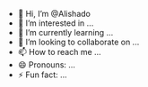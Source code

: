 - 👋 Hi, I’m @Alishado
- 👀 I’m interested in ...
- 🌱 I’m currently learning ...
- 💞️ I’m looking to collaborate on ...
- 📫 How to reach me ...
- 😄 Pronouns: ...
- ⚡ Fun fact: ...

<!---
Alishado/Alishado is a ✨ special ✨ repository because its `README.md` (this file) appears on your GitHub profile.
You can click the Preview link to take a look at your changes.
--->
